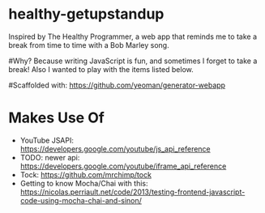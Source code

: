 # healthy-getupstandup
Inspired by The Healthy Programmer, a web app that reminds me to take a break from time to time with a Bob Marley song.  

#Why?
Because writing JavaScript is fun, and sometimes I forget to take a break!  Also I wanted to play with the items listed below.    

#Scaffolded with:
https://github.com/yeoman/generator-webapp

# Makes Use Of
* YouTube JSAPI:  https://developers.google.com/youtube/js_api_reference
* TODO: newer api:  https://developers.google.com/youtube/iframe_api_reference
* Tock:  https://github.com/mrchimp/tock
* Getting to know Mocha/Chai with this:  https://nicolas.perriault.net/code/2013/testing-frontend-javascript-code-using-mocha-chai-and-sinon/

